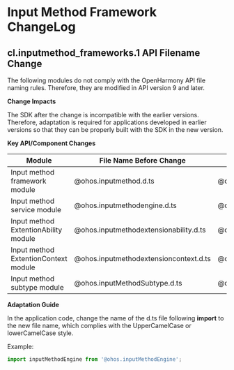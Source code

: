 # Input Method Framework ChangeLog

## cl.inputmethod_frameworks.1 API Filename Change

The following modules do not comply with the OpenHarmony API file naming rules. Therefore, they are modified in API version 9 and later.

**Change Impacts**

The SDK after the change is incompatible with the earlier versions. Therefore, adaptation is required for applications developed in earlier versions so that they can be properly built with the SDK in the new version.

**Key API/Component Changes**

| Module| File Name Before Change| File Name After Change|
|------|--------------|--------------|
| Input method framework module| @ohos.inputmethod.d.ts |@ohos.inputMethod.d.ts |
| Input method service module|@ohos.inputmethodengine.d.ts | @ohos.inputMethodEngine.d.ts |
| Input method ExtentionAbility module| @ohos.inputmethodextensionability.d.ts | @ohos.InputMethodExtensionAbility.d.ts |
| Input method ExtentionContext module|@ohos.inputmethodextensioncontext.d.ts | @ohos.InputMethodExtensionContext.d.ts |
| Input method subtype module| @ohos.inputMethodSubtype.d.ts | @ohos.InputMethodSubtype.d.ts |

**Adaptation Guide**

In the application code, change the name of the d.ts file following **import** to the new file name, which complies with the UpperCamelCase or lowerCamelCase style.

Example:

```js
import inputMethodEngine from '@ohos.inputMethodEngine';
```

 
